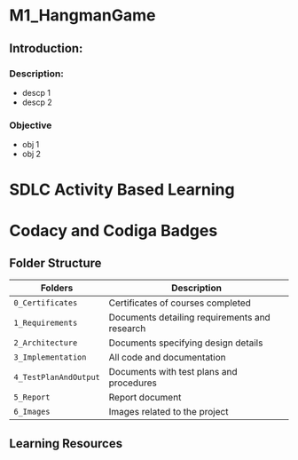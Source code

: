 # M1_HangmanGame

## Introduction:
### Description:
* descp 1
* descp 2

### Objective
* obj 1
* obj 2

# SDLC Activity Based Learning


# Codacy and Codiga Badges 


## Folder Structure
Folders                | Description
----------------------| -----------------------------------------
`0_Certificates`      | Certificates of courses completed
`1_Requirements`      | Documents detailing requirements and research
`2_Architecture`      | Documents specifying design details
`3_Implementation`    | All code and documentation
`4_TestPlanAndOutput` | Documents with test plans and procedures
`5_Report`            | Report document
`6_Images`            | Images related to the project


## Learning Resources
